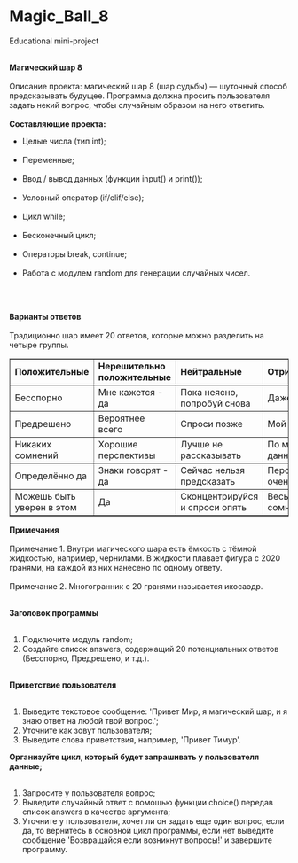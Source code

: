 # Magic_Ball_8<br>
Educational mini-project<br><br>

<b>Магический шар 8</b><br><br>
Описание проекта: магический шар 8 (шар судьбы) — шуточный способ предсказывать будущее. Программа должна просить пользователя задать некий вопрос, чтобы случайным образом на него ответить.
<br><br>
<b>Составляющие проекта:</b><br>
<ul>
<li>Целые числа (тип int);</li><br>
<li>Переменные;</li><br>
<li>Ввод / вывод данных (функции input() и print());</li><br>
<li>Условный оператор (if/elif/else);</li><br>
<li>Цикл while;</li><br>
<li>Бесконечный цикл;</li><br>
<li>Операторы break, continue;</li><br>
<li>Работа с модулем random для генерации случайных чисел.</li>
</ul><br><br>

<b>Варианты ответов</b><br><br>
Традиционно шар имеет 20 ответов, которые можно разделить на четыре группы.<br>

<table border = 1>
  <tr>
    <td><b>Положительные</b>
  </td>
    <td><b>Нерешительно положительные</b>
  </td>
    <td><b>Нейтральные</b>
  </td>
    <td><b>Отрицательные</b>
  </td>
  </tr>
  <tr>
    <td>Бесспорно
  </td>
    <td>Мне кажется - да
  </td>
    <td>Пока неясно, попробуй снова
  </td>
    <td>Даже не думай
  </td>
  </tr>
  <tr>
    <td>Предрешено
  </td>
    <td>Вероятнее всего
  </td>
    <td>Спроси позже
  </td>
    <td>Мой ответ - нет
  </td>
  </tr>
  <tr>
    <td>Никаких сомнений
  </td>
    <td>Хорошие перспективы
  </td>
    <td>Лучше не рассказывать
  </td>
    <td>По моим данным - нет
  </td>
  </tr>
  <tr>
    <td>Определённо да
  </td>
    <td>Знаки говорят - да
  </td>
    <td>Сейчас нельзя предсказать
  </td>
    <td>Перспективы не очень хорошие
  </td>
  </tr>
  <tr>
    <td>Можешь быть уверен в этом</b>
  </td>
    <td>Да
  </td>
    <td>Сконцентрируйся и спроси опять
  </td>
    <td>Весьма сомнительно
  </td>
  </tr>
  </table>


<b>Примечания</b><br><br>
Примечание 1. Внутри магического шара есть ёмкость с тёмной жидкостью, например, чернилами. В жидкости плавает фигура с 2020 гранями, на каждой из них нанесено по одному ответу.
<br><br>
Примечание 2. Многогранник с 20 гранями называется икосаэдр.
<br><br>

<b>Заголовок программы</b><br><br>
1. Подключите модуль random;<br>
2. Создайте список answers, содержащий 20 потенциальных ответов (Бесспорно, Предрешено, и т.д.).<br><br>

<b>Приветствие пользователя</b><br><br>
1. Выведите текстовое сообщение: 'Привет Мир, я магический шар, и я знаю ответ на любой твой вопрос.';<br>
2. Уточните как зовут пользователя;<br>
3. Выведите слова приветствия, например, 'Привет Тимур'.<br>

<b>Организуйте цикл, который будет запрашивать у пользователя данные;</b><br><br>
1. Запросите у пользователя вопрос;<br>
2. Выведите случайный ответ с помощью функции choice() передав список answers в качестве аргумента;<br>
3. Уточните у пользователя, хочет ли он задать еще один вопрос, если да, то вернитесь в основной цикл программы, если нет выведите сообщение 'Возвращайся если возникнут вопросы!' и завершите программу.<br>

